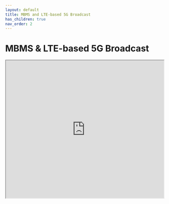 ```yaml
---
layout: default
title: MBMS and LTE-based 5G Broadcast
has_children: true
nav_order: 2
---
```


# MBMS & LTE-based 5G Broadcast
<iframe width="100%" height="440" src="https://drive.google.com/file/d/1YL6WtnHjkceQQOjh9Y3MsoscjF1OTpPW/preview"></iframe>
